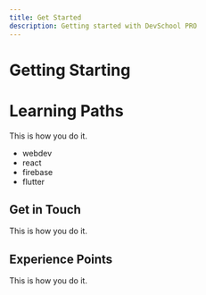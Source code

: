 ```yaml
---
title: Get Started
description: Getting started with DevSchool PRO
---
```


# Getting Starting

# Learning Paths

This is how you do it. 

- webdev
- react
- firebase
- flutter 


## Get in Touch

This is how you do it. 


## Experience Points


This is how you do it. 
